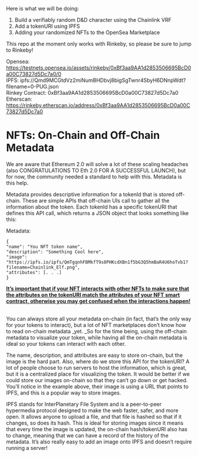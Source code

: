 Here is what we will be doing:

1. Build a verifiably random D&D character using the Chainlink VRF
2. Add a tokenURI using IPFS
3. Adding your randomized NFTs to the OpenSea Marketplace

This repo at the moment only works with Rinkeby, so please be sure to jump to Rinkeby!

Opensea: https://testnets.opensea.io/assets/rinkeby/0xBf3aa9AA1d2853506695BcD0a00C73827d5Dc7a0/0 <br />
IPFS: ipfs://Qmd9MCGtdVz2miNumBHDbvj8bigSgTwnr4SbyH6DNnpWdt?filename=0-PUG.json <br />
Rinkey Contract: 0xBf3aa9AA1d2853506695BcD0a00C73827d5Dc7a0 <br />
Etherscan: https://rinkeby.etherscan.io/address/0xBf3aa9AA1d2853506695BcD0a00C73827d5Dc7a0 <br />

# NFTs: On-Chain and Off-Chain Metadata

We are aware that Ethereum 2.0 will solve a lot of these scaling headaches (also CONGRATULATIONS TO Eth 2.0 FOR A SUCCESSFUL LAUNCH), but for now, the community needed a standard to help with this. Metadata is this help.

Metadata provides descriptive information for a tokenId that is stored off-chain. These are simple APIs that off-chain UIs call to gather all the information about the token. Each tokenId has a specific tokenURI that defines this API call, which returns a JSON object that looks something like this:

Metadata:

```
{
"name": "You NFT token name",
"description": "Something Cool here",
"image": "https://ipfs.io/ipfs/QmTgqnhFBMkfT9s8PHKcdXBn1f5bG3Q5hmBaR4U6hoTvb1?filename=Chainlink_Elf.png",
"attributes": [. . .]
}
```

<b> <u>
It’s important that if your NFT interacts with other NFTs to make sure that the attributes on the tokenURI match the attributes of your NFT smart contract, otherwise you may get confused when the interactions happen!
</b> </u>
<br />
<br />

You can always store all your metadata on-chain (in fact, that’s the only way for your tokens to interact), but a lot of NFT marketplaces don’t know how to read on-chain metadata \_yet. \_So for the time being, using the off-chain metadata to visualize your token, while having all the on-chain metadata is ideal so your tokens can interact with each other.

The name, description, and attributes are easy to store on-chain, but the image is the hard part. Also, where do we store this API for the tokenURI? A lot of people choose to run servers to host the information, which is great, but it is a centralized place for visualizing the token. It would be better if we could store our images on-chain so that they can’t go down or get hacked. You’ll notice in the example above, their image is using a URL that points to IPFS, and this is a popular way to store images.

IPFS stands for InterPlanetary File System and is a peer-to-peer hypermedia protocol designed to make the web faster, safer, and more open. It allows anyone to upload a file, and that file is hashed so that if it changes, so does its hash. This is ideal for storing images since it means that every time the image is updated, the on-chain hash/tokenURI also has to change, meaning that we can have a record of the history of the metadata. It’s also really easy to add an image onto IPFS and doesn’t require running a server!
